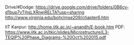 Drive/#Dodge: https://drive.google.com/drive/folders/0B6cy-d1bup7vTjhsLXRnejRELTA?usp=sharing
http://www.virginia.edu/bohr/mse209/chapter6.htm

IIT Kanpur: http://home.iitk.ac.in/~anandh/E-book.htm
       PDF: https://www.iitk.ac.in/tkic/slides/Microstructure/L3-TEQIP%20Phase_Diagrams-%20Oct%202015.pdf

